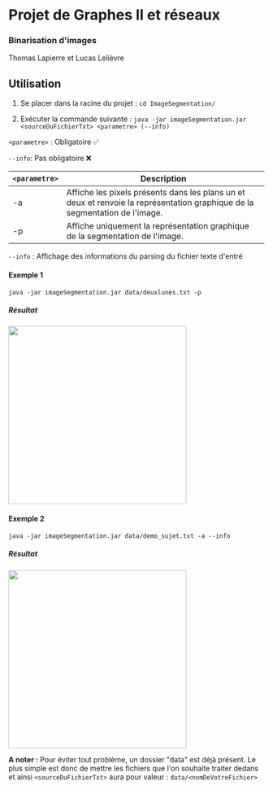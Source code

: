 # Projet de Graphes II et réseaux
### Binarisation d'images
Thomas Lapierre et Lucas Lelièvre

## Utilisation
1. Se placer dans la racine du projet :
`cd ImageSegmentation/`

2. Exécuter la commande suivante : 
```java -jar imageSegmentation.jar <sourceDuFichierTxt> <parametre> (--info) ```

```<parametre>``` : Obligatoire ✅

```--info```: Pas obligatoire ❌

| ```<parametre>``` | Description                                                                                                  |
|-------------|--------------------------------------------------------------------------------------------------------------|
| -a          | Affiche les pixels présents dans les plans un et deux et renvoie la représentation graphique de la segmentation de l'image. |
| -p          | Affiche uniquement la représentation graphique de la segmentation de l'image.                                          |

```--info``` : Affichage des informations du parsing du fichier texte d'entré


#### Exemple 1

```java -jar imageSegmentation.jar data/deuxlunes.txt -p```

##### Résultat
<img src="https://github.com/thomaslprr/ImageSegmentation/blob/master/readme-image/demo-result.png" width="350">

#### Exemple 2

```java -jar imageSegmentation.jar data/demo_sujet.txt -a --info```

##### Résultat

<img src="https://github.com/thomaslprr/ImageSegmentation/blob/master/readme-image/demo-result-2.png" width="350">

**A noter :** Pour éviter tout problème, un dossier "data" est déjà présent. Le plus simple est donc de mettre les fichiers que l'on souhaite traiter dedans et ainsi ```<sourceDuFichierTxt>``` aura pour valeur : ```data/<nomDeVotreFichier>``` 
